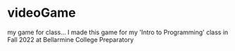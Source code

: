 # videoGame
 my game for class...
I made this game for my 'Intro to Programming' class in Fall 2022 at Bellarmine College Preparatory

